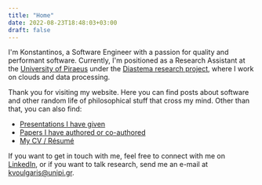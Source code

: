 ```yaml
---
title: "Home"
date: 2022-08-23T18:48:03+03:00
draft: false
---
```


I'm Konstantinos, a Software Engineer with a passion for quality and performant software. Currently, I'm positioned as a Research Assistant at the [University of Piraeus](https://unipi.gr) under the [Diastema research project](https://diastema.gr), where I work on clouds and data processing.


Thank you for visiting my website. Here you can find posts about software and other random life of philosophical stuff that cross my mind. Other than that, you can also find:
- [Presentations I have given](/presentations)
- [Papers I have authored or co-authored](/papers)
- [My CV / Résumé](/cv)

If you want to get in touch with me, feel free to connect with me on [LinkedIn](https://linkedin.com/in/konvoulgaris), or if you want to talk research, send me an e-mail at [kvoulgaris@unipi.gr](mailto:kvoulgaris@unipi.gr).

